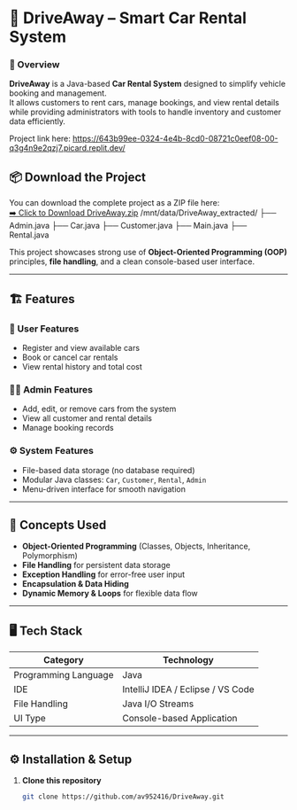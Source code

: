 # 🚗 DriveAway – Smart Car Rental System


### 🧩 Overview  
**DriveAway** is a Java-based **Car Rental System** designed to simplify vehicle booking and management.  
It allows customers to rent cars, manage bookings, and view rental details while providing administrators with tools to handle inventory and customer data efficiently.

Project link here:
https://643b99ee-0324-4e4b-8cd0-08721c0eef08-00-q3g4n9e2qzj7.picard.replit.dev/

## 📦 Download the Project

You can download the complete project as a ZIP file here:  
[➡️ Click to Download DriveAway.zip](./DriveAway.zip)
/mnt/data/DriveAway_extracted/
├── Admin.java
├── Car.java
├── Customer.java
├── Main.java
├── Rental.java



This project showcases strong use of **Object-Oriented Programming (OOP)** principles, **file handling**, and a clean console-based user interface.


---


## 🏗️ Features


### 👥 User Features
- Register and view available cars  
- Book or cancel car rentals  
- View rental history and total cost  


### 🧑‍💼 Admin Features
- Add, edit, or remove cars from the system  
- View all customer and rental details  
- Manage booking records  


### ⚙️ System Features
- File-based data storage (no database required)  
- Modular Java classes: `Car`, `Customer`, `Rental`, `Admin`  
- Menu-driven interface for smooth navigation  


---


## 🧠 Concepts Used
- **Object-Oriented Programming** (Classes, Objects, Inheritance, Polymorphism)  
- **File Handling** for persistent data storage  
- **Exception Handling** for error-free user input  
- **Encapsulation & Data Hiding**  
- **Dynamic Memory & Loops** for flexible data flow  


---


## 🖥️ Tech Stack


| Category | Technology |
|-----------|-------------|
| Programming Language | Java |
| IDE | IntelliJ IDEA / Eclipse / VS Code |
| File Handling | Java I/O Streams |
| UI Type | Console-based Application |


---


## ⚙️ Installation & Setup


1. **Clone this repository**
   ```bash
   git clone https://github.com/av952416/DriveAway.git


   
